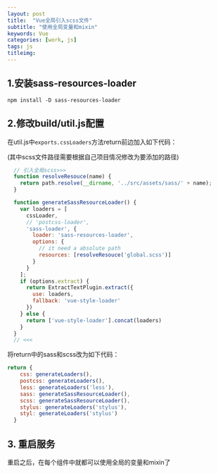 ```yaml
---
layout: post
title:  "Vue全局引入scss文件"
subtitle: "使用全局变量和mixin"
keywords: Vue
categories: [work, js]
tags: js
titleimg: 
---
```


## 1.安装sass-resources-loader

`npm install -D sass-resources-loader`

## 2.修改build/util.js配置

在util.js中`exports.cssLoaders`方法return前边加入如下代码：

(其中scss文件路径需要根据自己项目情况修改为要添加的路径)
```javascript
  // 引入全局scss>>>
  function resolveResouce(name) {
    return path.resolve(__dirname, '../src/assets/sass/' + name);
  }

  function generateSassResourceLoader() {
    var loaders = [
      cssLoader,
      // 'postcss-loader',
      'sass-loader', {
        loader: 'sass-resources-loader',
        options: {
          // it need a absolute path
          resources: [resolveResouce('global.scss')]
        }
      }
    ];
    if (options.extract) {
      return ExtractTextPlugin.extract({
        use: loaders,
        fallback: 'vue-style-loader'
      })
    } else {
      return ['vue-style-loader'].concat(loaders)
    }
  }
  // <<<
```

将return中的sass和scss改为如下代码：

```javascript
return {
    css: generateLoaders(),
    postcss: generateLoaders(),
    less: generateLoaders('less'),
    sass: generateSassResourceLoader(),
    scss: generateSassResourceLoader(),
    stylus: generateLoaders('stylus'),
    styl: generateLoaders('stylus')
  }
```

## 3. 重启服务

重启之后，在每个组件中就都可以使用全局的变量和mixin了